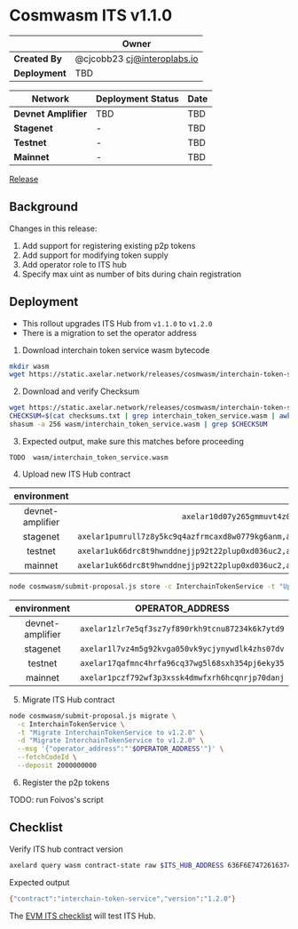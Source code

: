 # Cosmwasm ITS v1.1.0

|  | **Owner** |
|-----------|------------|
| **Created By** | @cjcobb23 <cj@interoplabs.io> |
| **Deployment** | TBD |

| **Network** | **Deployment Status** | **Date** |
|-------------|----------------------|----------|
| **Devnet Amplifier** | TBD | TBD |
| **Stagenet** | - | TBD |
| **Testnet** | - | TBD |
| **Mainnet** | - | TBD |

[Release](https://github.com/axelarnetwork/axelar-amplifier/releases/tag/interchain-token-service-v1.2.0)

## Background

Changes in this release:

1. Add support for registering existing p2p tokens
2. Add support for modifying token supply
3. Add operator role to ITS hub
4. Specify max uint as number of bits during chain registration

## Deployment

- This rollout upgrades ITS Hub from `v1.1.0` to `v1.2.0`
- There is a migration to set the operator address

1. Download interchain token service wasm bytecode

```bash
mkdir wasm
wget https://static.axelar.network/releases/cosmwasm/interchain-token-service/1.2.0/interchain_token_service.wasm --directory-prefix=wasm/
```

2. Download and verify Checksum
```bash
wget https://static.axelar.network/releases/cosmwasm/interchain-token-service/1.2.0/checksums.txt
CHECKSUM=$(cat checksums.txt | grep interchain_token_service.wasm | awk '{print $1}')
shasum -a 256 wasm/interchain_token_service.wasm | grep $CHECKSUM
```

3. Expected output, make sure this matches before proceeding
```
TODO  wasm/interchain_token_service.wasm
```

4. Upload new ITS Hub contract

| environment | INIT_ADDRESSES    |  RUN_AS_ACCOUNT |
| :-----: | :---: | :---: |
| devnet-amplifier | `axelar10d07y265gmmuvt4z0w9aw880jnsr700j7v9daj,axelar1zlr7e5qf3sz7yf890rkh9tcnu87234k6k7ytd9`  | `axelar10d07y265gmmuvt4z0w9aw880jnsr700j7v9daj`   |
| stagenet | `axelar1pumrull7z8y5kc9q4azfrmcaxd8w0779kg6anm,axelar10d07y265gmmuvt4z0w9aw880jnsr700j7v9daj,axelar12qvsvse32cjyw60ztysd3v655aj5urqeup82ky`    | `axelar10d07y265gmmuvt4z0w9aw880jnsr700j7v9daj`   |
| testnet | `axelar1uk66drc8t9hwnddnejjp92t22plup0xd036uc2,axelar10d07y265gmmuvt4z0w9aw880jnsr700j7v9daj,axelar12f2qn005d4vl03ssjq07quz6cja72w5ukuchv7`   | `axelar10d07y265gmmuvt4z0w9aw880jnsr700j7v9daj`   |
| mainnet | `axelar1uk66drc8t9hwnddnejjp92t22plup0xd036uc2,axelar10d07y265gmmuvt4z0w9aw880jnsr700j7v9daj,axelar1nctnr9x0qexemeld5w7w752rmqdsqqv92dw9am`   | `axelar10d07y265gmmuvt4z0w9aw880jnsr700j7v9daj`   |

```bash
node cosmwasm/submit-proposal.js store -c InterchainTokenService -t "Upload InterchainTokenService contract v1.2.0" -d "Upload InterchainTokenService contract v1.2.0" -r $RUN_AS_ACCOUNT --deposit 2000000000 --instantiateAddresses $INIT_ADDRESSES -a ./wasm
```

| environment | OPERATOR_ADDRESS |
| :-----: | :---: |
| devnet-amplifier | `axelar1zlr7e5qf3sz7yf890rkh9tcnu87234k6k7ytd9` |
| stagenet | `axelar1l7vz4m5g92kvga050vk9ycjynywdlk4zhs07dv` |
| testnet | `axelar17qafmnc4hrfa96cq37wg5l68sxh354pj6eky35` |
| mainnet | `axelar1pczf792wf3p3xssk4dmwfxrh6hcqnrjp70danj` |

5. Migrate ITS Hub contract

```bash
node cosmwasm/submit-proposal.js migrate \
  -c InterchainTokenService \
  -t "Migrate InterchainTokenService to v1.2.0" \
  -d "Migrate InterchainTokenService to v1.2.0" \
  --msg '{"operator_address":"'$OPERATOR_ADDRESS'"}' \
  --fetchCodeId \
  --deposit 2000000000
```

6. Register the p2p tokens

TODO: run Foivos's script

## Checklist

Verify ITS hub contract version

```bash
axelard query wasm contract-state raw $ITS_HUB_ADDRESS 636F6E74726163745F696E666F -o json | jq -r '.data' | base64 -d
```
Expected output

```bash
{"contract":"interchain-token-service","version":"1.2.0"}
```

The [EVM ITS checklist](../evm/2025-01-ITS-v2.2.0.md) will test ITS Hub.
